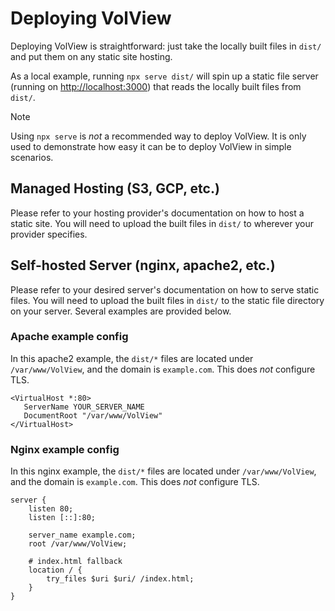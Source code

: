 # Deploying VolView

Deploying VolView is straightforward: just take the locally built files in `dist/` and put them on any static site hosting.

As a local example, running `npx serve dist/` will spin up a static file server (running on <http://localhost:3000>) that reads the locally built files from `dist/`.

> [!NOTE]
> Using `npx serve` is _not_ a recommended way to deploy VolView. It is only used to demonstrate how easy it can be to deploy VolView in simple scenarios.

## Managed Hosting (S3, GCP, etc.)

Please refer to your hosting provider's documentation on how to host a static site. You will need to upload the built files in `dist/` to wherever your provider specifies.

## Self-hosted Server (nginx, apache2, etc.)

Please refer to your desired server's documentation on how to serve static files. You will need to upload the built files in `dist/` to the static file directory on your server. Several examples are provided below.

### Apache example config

In this apache2 example, the `dist/*` files are located under `/var/www/VolView`, and the domain is `example.com`. This does _not_ configure TLS.

```
<VirtualHost *:80>
   ServerName YOUR_SERVER_NAME
   DocumentRoot "/var/www/VolView"
</VirtualHost>
```

### Nginx example config

In this nginx example, the `dist/*` files are located under `/var/www/VolView`, and the domain is `example.com`. This does _not_ configure TLS.

```
server {
	listen 80;
	listen [::]:80;

	server_name example.com;
	root /var/www/VolView;

	# index.html fallback
	location / {
		try_files $uri $uri/ /index.html;
	}
}
```
